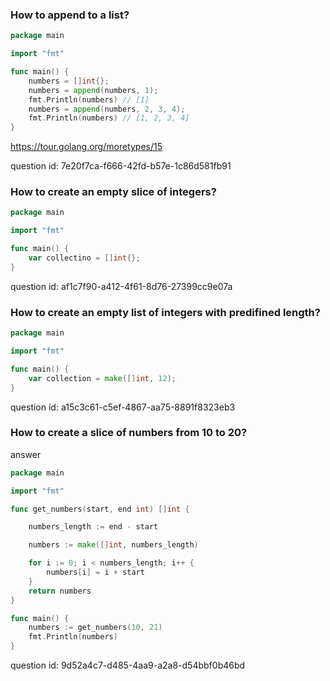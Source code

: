 ### How to append to a list?

```go
package main

import "fmt"

func main() {
    numbers = []int{};
    numbers = append(numbers, 1);
    fmt.Println(numbers) // [1]
    numbers = append(numbers, 2, 3, 4);
    fmt.Println(numbers) // [1, 2, 3, 4]
}
```

https://tour.golang.org/moretypes/15


question id: 7e20f7ca-f666-42fd-b57e-1c86d581fb91


### How to create an empty slice of integers?

```go
package main

import "fmt"

func main() {
    var collectino = []int{};
}
```

question id: af1c7f90-a412-4f61-8d76-27399cc9e07a


### How to create an empty list of integers with predifined length?

```go
package main

import "fmt"

func main() {
    var collection = make([]int, 12);
}
```

question id: a15c3c61-c5ef-4867-aa75-8891f8323eb3



### How to create a slice of numbers from 10 to 20?

answer
```go
package main

import "fmt"

func get_numbers(start, end int) []int {

	numbers_length := end - start

	numbers := make([]int, numbers_length)

	for i := 0; i < numbers_length; i++ {
		numbers[i] = i + start
	}
	return numbers
}

func main() {
	numbers := get_numbers(10, 21)
	fmt.Println(numbers)
}
```

question id: 9d52a4c7-d485-4aa9-a2a8-d54bbf0b46bd
